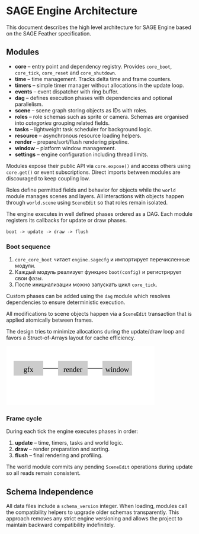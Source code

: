 # SAGE Engine Architecture

This document describes the high level architecture for SAGE Engine based on the SAGE Feather specification.

## Modules

- **core** – entry point and dependency registry. Provides `core_boot`, `core_tick`, `core_reset` and `core_shutdown`.
- **time** – time management. Tracks delta time and frame counters.
- **timers** – simple timer manager without allocations in the update loop.
- **events** – event dispatcher with ring buffer.
- **dag** – defines execution phases with dependencies and optional parallelism.
- **scene** – scene graph storing objects as IDs with roles.
- **roles** – role schemas such as sprite or camera. Schemas are organised into
  *categories* grouping related fields.
- **tasks** – lightweight task scheduler for background logic.
- **resource** – asynchronous resource loading helpers.
- **render** – prepare/sort/flush rendering pipeline.
- **window** – platform window management.
- **settings** – engine configuration including thread limits.

Modules expose their public API via ``core.expose()`` and access others using ``core.get()`` or event subscriptions. Direct imports between modules are discouraged to keep coupling low.

Roles define permitted fields and behavior for objects while the `world` module manages scenes and layers. All interactions with objects happen through `world.scene` using `SceneEdit` so that roles remain isolated.

The engine executes in well defined phases ordered as a DAG. Each module registers its callbacks for update or draw phases.

```
boot -> update -> draw -> flush
```

### Boot sequence

1. `core_core_boot` читает `engine.sagecfg` и импортирует перечисленные модули.
2. Каждый модуль реализует функцию `boot(config)` и регистрирует свои фазы.
3. После инициализации можно запускать цикл `core_tick`.

Custom phases can be added using the `dag` module which resolves dependencies to ensure deterministic execution.

All modifications to scene objects happen via a `SceneEdit` transaction that is applied atomically between frames.

The design tries to minimize allocations during the update/draw loop and favors a Struct-of-Arrays layout for cache efficiency.

![Render pipeline](diagrams/render_pipeline.svg)

### Frame cycle

During each tick the engine executes phases in order:

1. **update** – time, timers, tasks and world logic.
2. **draw** – render preparation and sorting.
3. **flush** – final rendering and profiling.

The world module commits any pending `SceneEdit` operations during update so all reads remain consistent.

## Schema Independence

All data files include a `schema_version` integer. When loading, modules call the
compatibility helpers to upgrade older schemas transparently. This approach
removes any strict engine versioning and allows the project to maintain backward
compatibility indefinitely.
